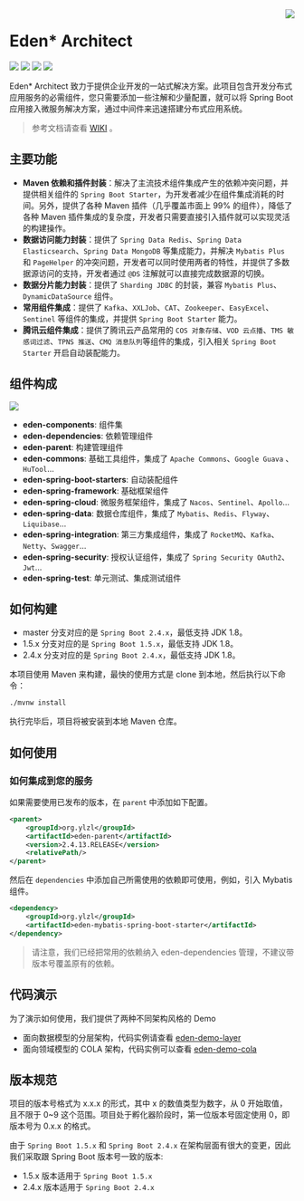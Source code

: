 <img src="https://cdn.jsdelivr.net/gh/shiyindaxiaojie/images/readme/icon.png" align="right" />

# Eden* Architect 
![](https://cdn.jsdelivr.net/gh/shiyindaxiaojie/images/readme/language-java-blue.svg) ![](https://cdn.jsdelivr.net/gh/shiyindaxiaojie/images/readme/license-apache2.0-red.svg) ![](https://github.com/eden-lab/eden-architect/workflows/build/badge.svg) ![](https://sonarcloud.io/api/project_badges/measure?project=eden-lab_eden-architect&metric=alert_status)

Eden* Architect 致力于提供企业开发的一站式解决方案。此项目包含开发分布式应用服务的必需组件，您只需要添加一些注解和少量配置，就可以将 Spring Boot 应用接入微服务解决方案，通过中间件来迅速搭建分布式应用系统。

> 参考文档请查看 [WIKI](https://github.com/eden-lab/eden-architect/wiki) 。

## 主要功能

* **Maven 依赖和插件封装**：解决了主流技术组件集成产生的依赖冲突问题，并提供相关组件的 `Spring Boot Starter`，为开发者减少在组件集成消耗的时间。另外，提供了各种 Maven 插件（几乎覆盖市面上 99% 的组件），降低了各种 Maven 插件集成的复杂度，开发者只需要直接引入插件就可以实现灵活的构建操作。
* **数据访问能力封装**：提供了 `Spring Data Redis`、`Spring Data Elasticsearch`、`Spring Data MongoDB` 等集成能力，并解决 `Mybatis Plus` 和 `PageHelper` 的冲突问题，开发者可以同时使用两者的特性，并提供了多数据源访问的支持，开发者通过 `@DS` 注解就可以直接完成数据源的切换。
* **数据分片能力封装**：提供了 `Sharding JDBC` 的封装，兼容 `Mybatis Plus`、`DynamicDataSource` 组件。
* **常用组件集成**：提供了 `Kafka`、`XXLJob`、`CAT`、`Zookeeper`、`EasyExcel`、`Sentinel` 等组件的集成，并提供 `Spring Boot Starter` 能力。
* **腾讯云组件集成**：提供了腾讯云产品常用的 `COS 对象存储`、`VOD 云点播`、`TMS 敏感词过滤`、`TPNS 推送`、`CMQ 消息队列`等组件的集成，引入相关 `Spring Boot Starter` 开启自动装配能力。

## 组件构成

![](https://cdn.jsdelivr.net/gh/shiyindaxiaojie/images/eden-architect/component.png)

* **eden-components**: 组件集
* **eden-dependencies**: 依赖管理组件
* **eden-parent**: 构建管理组件
* **eden-commons**: 基础工具组件，集成了 `Apache Commons`、`Google Guava` 、`HuTool`...
* **eden-spring-boot-starters**: 自动装配组件
* **eden-spring-framework**: 基础框架组件
* **eden-spring-cloud**: 微服务框架组件，集成了 `Nacos`、`Sentinel`、`Apollo`...
* **eden-spring-data**: 数据仓库组件，集成了 `Mybatis`、`Redis`、`Flyway`、`Liquibase`...
* **eden-spring-integration**: 第三方集成组件，集成了 `RocketMQ`、`Kafka`、`Netty`、`Swagger`...
* **eden-spring-security**: 授权认证组件，集成了 `Spring Security OAuth2`、`Jwt`...
* **eden-spring-test**: 单元测试、集成测试组件

## 如何构建
* master 分支对应的是 `Spring Boot 2.4.x`，最低支持 JDK 1.8。
* 1.5.x 分支对应的是 `Spring Boot 1.5.x`，最低支持 JDK 1.8。
* 2.4.x 分支对应的是 `Spring Boot 2.4.x`，最低支持 JDK 1.8。

本项目使用 Maven 来构建，最快的使用方式是 clone 到本地，然后执行以下命令：

```bash
./mvnw install
```

执行完毕后，项目将被安装到本地 Maven 仓库。

## 如何使用

### 如何集成到您的服务

如果需要使用已发布的版本，在 `parent` 中添加如下配置。

```xml
<parent>
    <groupId>org.ylzl</groupId>
    <artifactId>eden-parent</artifactId>
    <version>2.4.13.RELEASE</version>
    <relativePath/>
</parent>
```

然后在 `dependencies` 中添加自己所需使用的依赖即可使用，例如，引入 Mybatis 组件。

```xml
<dependency>
    <groupId>org.ylzl</groupId>
    <artifactId>eden-mybatis-spring-boot-starter</artifactId>
</dependency>
```

> 请注意，我们已经把常用的依赖纳入 eden-dependencies 管理，不建议带版本号覆盖原有的依赖。

## 代码演示

为了演示如何使用，我们提供了两种不同架构风格的 Demo
* 面向数据模型的分层架构，代码实例请查看 [eden-demo-layer](https://github.com/eden-lab/eden-demo-layer)
* 面向领域模型的 COLA 架构，代码实例可以查看 [eden-demo-cola](https://github.com/eden-lab/eden-demo-cola)

## 版本规范

项目的版本号格式为 x.x.x 的形式，其中 x 的数值类型为数字，从 0 开始取值，且不限于 0~9 这个范围。项目处于孵化器阶段时，第一位版本号固定使用 0，即版本号为 0.x.x 的格式。

由于 `Spring Boot 1.5.x` 和 `Spring Boot 2.4.x` 在架构层面有很大的变更，因此我们采取跟 Spring Boot 版本号一致的版本:

* 1.5.x 版本适用于 `Spring Boot 1.5.x`
* 2.4.x 版本适用于 `Spring Boot 2.4.x`

